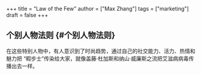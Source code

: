 +++
title = "Law of the Few"
author = ["Max Zhang"]
tags = ["marketing"]
draft = false
+++

## 个别人物法则 {#个别人物法则}

在这些特别人物中，有人意识到了时尚趋势，通过自己的社交能力、活力、热情和魅力把
“暇步士”传染给大家，就像盖藤·杜加斯和纳山·威廉斯之流把艾滋病病毒传播出去一样。
